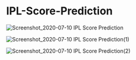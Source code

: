 # IPL-Score-Prediction


![Screenshot_2020-07-10 IPL Score Prediction](https://user-images.githubusercontent.com/46936479/87152344-269e0680-c2d3-11ea-8f47-947416c0ecb0.png)

![Screenshot_2020-07-10 IPL Score Prediction(1)](https://user-images.githubusercontent.com/46936479/87152546-8c8a8e00-c2d3-11ea-807f-ea8ca10b879b.png)

![Screenshot_2020-07-10 IPL Score Prediction(2)](https://user-images.githubusercontent.com/46936479/87152629-afb53d80-c2d3-11ea-8751-95ce3eb367cc.png)


